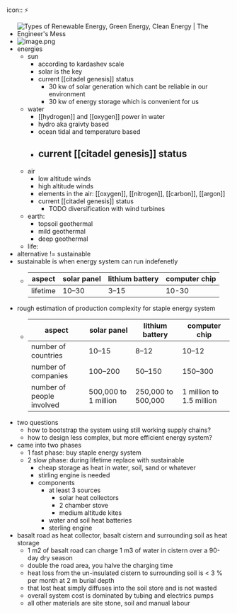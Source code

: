 icon:: ⚡️

- ![Types of Renewable Energy, Green Energy, Clean Energy | The Engineer's Mess](https://i.pinimg.com/videos/thumbnails/originals/ab/e8/15/abe815265a1809ea8e52eeb1055ea01f.0000000.jpg)
- ![image.png](../assets/image_1728273074044_0.png)
- energies
	- sun
		- according to kardashev scale
		- solar is the key
		- current [[citadel genesis]] status
			- 30 kw of solar generation which cant be reliable in our environment
			- 30 kw of energy storage which is convenient for us
	- water
		- [[hydrogen]] and [[oxygen]] power in water
		- hydro aka graivty based
		- ocean tidal and temperature based
		- current [[citadel genesis]] status
			-
	- air
		- low altitude winds
		- high altitude winds
		- elements in the air: [[oxygen]], [[nitrogen]], [[carbon]], [[argon]]
		- current [[citadel genesis]] status
			- TODO diversification with wind turbines
	- earth:
		- topsoil geothermal
		- mild geothermal
		- deep geothermal
	- life:
- alternative != sustainable
- sustainable is when energy system can run indefenetly
	- | aspect |	solar panel	| lithium battery 	| computer chip  |
	  |---------|------|--------|---------|
	  | lifetime	| 10–30	| 3–15	| 10-30 |
- rough estimation of production complexity for staple energy system
	- | aspect |	solar panel 	| lithium battery	| computer chip |
	  |---------|------|--------|---------|
	  | number of countries	| 10–15	| 8–12	| 10–12 |
	  | number of companies |	100–200	| 50–150	| 150–300 |
	  | number of people involved | 500,000 to 1 million |	250,000 to 500,000 |	1 million to 1.5 million |
- two questions
	- how to bootstrap the system using still working supply chains?
	- how to design less complex, but more efficient energy system?
- came into two phases
	- 1 fast phase: buy staple energy system
	- 2 slow phase: during lifetime replace with sustainable
		- cheap storage as heat in water, soil, sand or whatever
		- stirling engine is needed
		- components
			- at least 3 sources
				- solar heat collectors
				- 2 chamber stove
				- medium altitude kites
			- water and soil heat batteries
			- sterling engine
- basalt road as heat collector, basalt cistern and surrounding soil as heat storage
	- 1 m2 of basalt road can charge 1 m3 of water in cistern over a 90-day dry season
	- double the road area, you halve the charging time
	- heat loss from the un-insulated cistern to surrounding soil is < 3 % per month at 2 m burial depth
	- that lost heat simply diffuses into the soil store and is not wasted
	- overall system cost is dominated by tubing and electrics pumps
	- all other materials are site stone, soil and manual labour